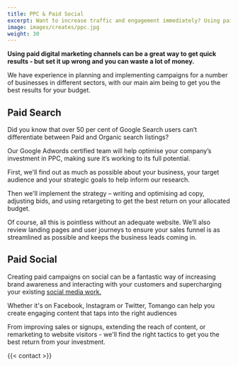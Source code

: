 ```yaml
---
title: PPC & Paid Social
excerpt: Want to increase traffic and engagement immediately? Using paid digital marketing channels can be a great way to get quick results.
image: images/creates/ppc.jpg
weight: 30
---
```


**Using paid digital marketing channels can be a great way to get quick results - but set it up wrong and you can waste a lot of money.**

We have experience in planning and implementing campaigns for a number of businesses in different sectors, with our main aim being to get you the best results for your budget.

## Paid Search

Did you know that over 50 per cent of Google Search users can’t differentiate between Paid and Organic search listings?

Our Google Adwords certified team will help optimise your company’s investment in PPC, making sure it’s working to its full potential.

First, we'll find out as much as possible about your business, your target audience and your strategic goals to help inform our research.

Then we'll implement the strategy – writing and optimising ad copy, adjusting bids, and using retargeting to get the best return on your allocated budget.

Of course, all this is pointless without an adequate website. We’ll also review landing pages and user journeys to ensure your sales funnel is as streamlined as possible and keeps the business leads coming in.

## Paid Social

Creating paid campaigns on social can be a fantastic way of increasing brand awareness and interacting with your customers and supercharging your existing [social media work.](/creates/digital-marketing/social-media/)

Whether it's on Facebook, Instagram or Twitter, Tomango can help you create engaging content that taps into the right audiences

From improving sales or signups, extending the reach of content, or remarketing to website visitors - we'll find the right tactics to get you the best return from your investment.

{{< contact >}}
